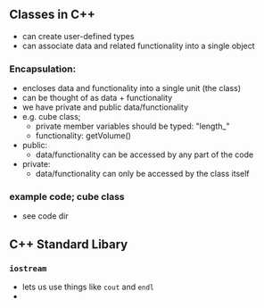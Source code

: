 
## Classes in C++
- can create user-defined types
- can associate data and related functionality into a single object

### Encapsulation:
- encloses data and functionality into a single unit (the class)
- can be thought of as data + functionality
- we have private and public data/functionality
- e.g. cube class;
    - private member variables should be typed: "length_"
    - functionality: getVolume()
- public:
    - data/functionality can be accessed by any part of the code
- private:
    - data/functionality can only be accessed by the class itself

### example code; cube class
- see code dir

## C++ Standard Libary

### ```iostream```
- lets us use things like `cout` and `endl`
- 

